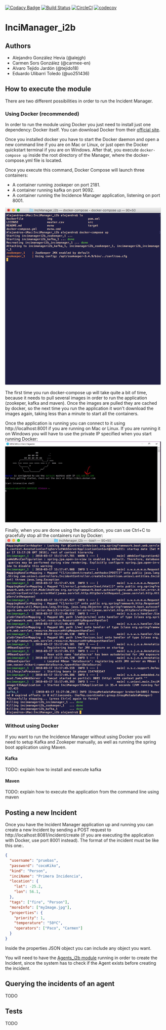 [![Codacy Badge](https://api.codacy.com/project/badge/Grade/386bd76d161c4783955d79cac8d10f85)](https://www.codacy.com/app/alejgh/InciManager_i2b?utm_source=github.com&amp;utm_medium=referral&amp;utm_content=Arquisoft/InciManager_i2b&amp;utm_campaign=Badge_Grade)
[![Build Status](https://travis-ci.org/Arquisoft/InciManager_i2b.svg?branch=master)](https://travis-ci.org/Arquisoft/InciManager_i2b)
[![CircleCI](https://circleci.com/gh/Arquisoft/InciManager_i2b.svg?style=svg)](https://circleci.com/gh/Arquisoft/InciManager_i2b)
[![codecov](https://codecov.io/gh/Arquisoft/InciManager_i2b/branch/master/graph/badge.svg)](https://codecov.io/gh/Arquisoft/InciManager_i2b)


# InciManager_i2b

## Authors
- Alejandro González Hevia (@alejgh)
- Carmen Sors González (@carmee-en)
- Alvaro Tejido Jardón (@tejido18)
- Eduardo Ulibarri Toledo (@uo251436)

## How to execute the module
There are two different possibilities in order to run the Incident Manager.

### Using Docker (recommended)
In order to run the module using Docker you just need to install just one dependency: Docker itself. You can download Docker from their [official site](https://www.docker.com/community-edition#/download).

Once you installed docker you have to start the Docker daemon and open a new command line if you are on Mac or Linux, or just open the Docker quickstart terminal if you are on Windows. After that, you execute `docker-compose up` inside the root directory of the Manager, where the docker-compose.yml file is located.

Once you execute this command, Docker Compose will launch three containers:
* A container running zookeper on port 2181.
* A container running kafka on port 9092.
* A container running the Incidence Manager application, listening on port 8001.

![Running docker-compose up](img/docker-start.png)

The first time you run docker-compose up will take quite a bit of time, because it needs to pull several images in order to run the application (zookeper, kafka and maven). Once the images are pulled they are cached by docker, so the next time you run the application it won't download the images again, taking less than a minute to start all the containers.

Once the application is running you can connect to it using http://localhost:8001 if you are running on Mac or Linux. If you are running it on Windows you will have to use the private IP specified when you start running Docker:
![Private ip windows](img/ip-windows.jpg)

Finally, when you are done using the application, you can use Ctrl+C to gracefully stop all the containers run by Docker:
![Stop containers](img/docker-stop.png)

### Without using Docker
If you want to run the Incidence Manager without using Docker you will need to setup Kafka and Zookeper manually, as well as running the spring boot application using Maven.

#### Kafka
TODO: explain how to install and execute kafka

#### Maven
TODO: explain how to execute the application from the command line using maven

## Posting a new Incident
Once you have the Incident Manager application up and running you can create a new Incident by sending a POST request to http://localhost:8081/incident/create (if you are executing the application with Docker, use port 8001 instead). The format of the incident must be like this one:.
```json
{
  "username": "pruebas",
  "password": "cocoKiko",
  "kind": "Person",
  "inciName": "Primera Incidencia",
  "location": {
    "lat": -25.2,
    "lon": 56.1,
  },
  "tags": ["fire", "Person"],
  "moreInfo": ["myImage.jpg"],
  "properties": {
    "priority": 1,
    "temperature": "50ºC",
    "operators": ["Paco", "Carmen"]
  }
}
```
Inside the properties JSON object you can include any object you want.

You will need to have the [Agents_i2b module](https://github.com/Arquisoft/Agents_i2b) running in order to create the Incident, since the system has to check if the Agent exists before creating the incident.

## Querying the incidents of an agent
TODO

## Tests
TODO
